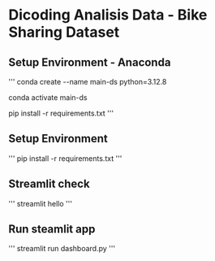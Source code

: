 # Dicoding Analisis Data - Bike Sharing Dataset

## Setup Environment - Anaconda
'''
conda create --name main-ds python=3.12.8

conda activate main-ds

pip install -r requirements.txt
'''
## Setup Environment
'''
pip install -r requirements.txt
'''
## Streamlit check
'''
streamlit hello
'''
## Run steamlit app
'''
streamlit run dashboard.py
'''
